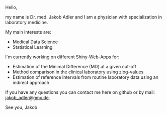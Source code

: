 Hello,

my name is Dr. med. Jakob Adler and I am a physician with specialization in laboratory medicine.

My main interests are:

- Medical Data Science
- Statistical Learning

I´m currently working on different Shiny-Web-Apps for:
- Estimation of the Minimal Difference (MD) at a given cut-off
- Method comparison in the clinical laboratory using zlog-values
- Estimation of reference intervals from routine laboratory data using an indirect approach

If you have any questions you can contact me here on github or by mail: jakob_adler@gmx.de.

See you,
Jakob

<!---
Bussard91/Bussard91 is a ✨ special ✨ repository because its `README.md` (this file) appears on your GitHub profile.
You can click the Preview link to take a look at your changes.
--->
